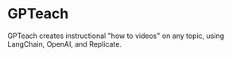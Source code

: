 # GPTeach
GPTeach creates instructional "how to videos" on any topic, using LangChain, OpenAI, and Replicate.
